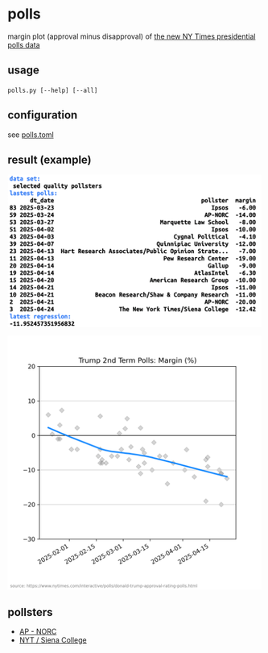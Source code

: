 # polls

margin plot (approval minus disapproval) of [the new NY Times presidential polls data](https://www.nytimes.com/interactive/polls/donald-trump-approval-rating-polls.html)

## usage

`polls.py [--help] [--all]`

## configuration

see [polls.toml](https://github.com/haalven/polls/blob/main/polls.toml)

## result (example)

![example](result.png)

![example](result2.png)

## pollsters
* [AP - NORC](https://apnorc.org/)
* [NYT / Siena College](https://scri.siena.edu)
  
